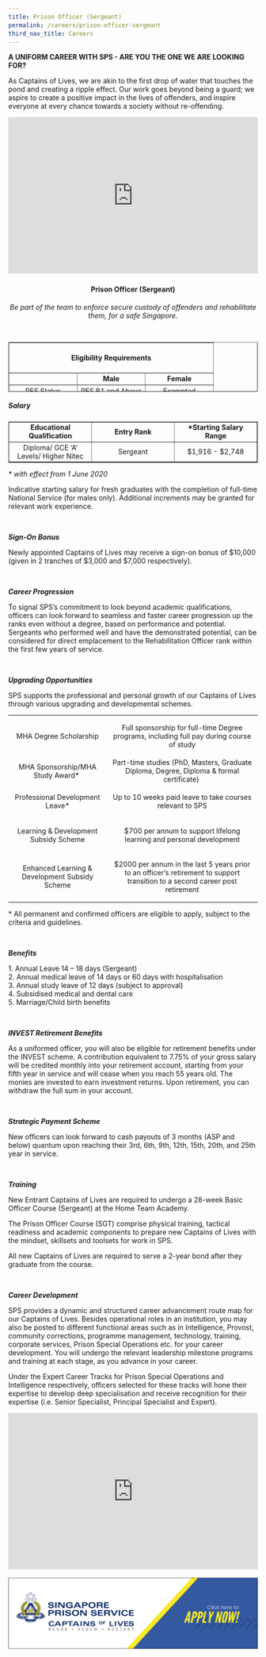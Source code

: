 ```yaml
---
title: Prison Officer (Sergeant)
permalink: /careers/prison-officer-sergeant
third_nav_title: Careers
---
```

<p><strong>A UNIFORM CAREER WITH SPS - ARE YOU THE ONE WE ARE LOOKING FOR?</strong></p>
<p class="copytext">As Captains of Lives, we are akin to the first drop of water that touches the pond and creating a ripple effect. Our work goes beyond being a guard; we aspire to create&nbsp;a positive impact in the lives of offenders, and inspire everyone at every chance towards a society without re-offending.</p>
<iframe title="YouTube video player" src="https://www.youtube.com/embed/12TDAdBmDGY" width="100%" height="315" frameborder="0" allowfullscreen="allowfullscreen"></iframe>
<h4 style="text-align: center;"><strong>Prison Officer (Sergeant)</strong></h4>
<p style="text-align: center;"><em>Be part of the team to enforce secure custody of offenders and rehabilitate them, for a safe Singapore.</em></p>
<div style="text-align: center;">&nbsp;</div>
<div style="text-align: center;">
<table style="border-collapse: collapse; width: 100%; height: 100px;" border="1">
<tbody>
<tr style="height: 46px;">
<td style="text-align: center; width: 99.9999%;" colspan="3">
<h4><strong>Eligibility Requirements</strong></h4>
</td>
</tr>
<tr style="height: 18px;">
<td style="width: 33.3333%; height: 18px;">&nbsp;</td>
<td style="width: 33.3333%; text-align: center; height: 18px;"><strong>Male</strong></td>
<td style="width: 33.3333%; text-align: center; height: 18px;"><strong>Female</strong></td>
</tr>
<tr style="height: 18px;">
<td style="width: 33.3333%; height: 18px;">PES Status</td>
<td style="width: 33.3333%; height: 18px; text-align: center;">PES B1 and Above</td>
<td style="width: 33.3333%; height: 18px; text-align: center;">Exempted</td>
</tr>
<tr style="height: 18px;">
<td style="width: 33.3333%; height: 18px; text-align: left;">Vision</td>
<td style="text-align: center; width: 66.6666%;" colspan="2">Normal Colour Vision</td>
</tr>
</tbody>
</table>
<h5 style="text-align: left;"><strong>Salary</strong></h5>
<table style="border-collapse: collapse; width: 100%;" border="1">
<tbody>
<tr>
<td style="width: 33.3333%; text-align: center;"><strong>Educational Qualification</strong></td>
<td style="width: 33.3333%; text-align: center;"><strong>Entry Rank</strong></td>
<td style="width: 33.3333%; text-align: center;"><strong>*Starting Salary Range</strong></td>
</tr>
<tr>
<td style="width: 33.3333%; text-align: center;">Diploma/ GCE &lsquo;A&rsquo; Levels/ Higher Nitec</td>
<td style="width: 33.3333%; text-align: center;">Sergeant</td>
<td style="width: 33.3333%; text-align: center;">$1,916 - $2,748</td>
</tr>
</tbody>
</table>
<div class="container">
<p class="copytext" style="text-align: left;"><em>* with effect from 1 June 2020</em></p>
<p class="copytext" style="text-align: left;">Indicative starting salary for fresh graduates with the completion of full-time National Service (for males only). Additional increments may be granted for relevant work experience.</p>
<p class="copytext">&nbsp;</p>
</div>
<div class="container">
<p class="subtitle" style="text-align: left;"><strong><em>Sign-On Bonus</em></strong></p>
<p class="copytext" style="text-align: left;">Newly appointed Captains of Lives may receive a sign-on bonus of $10,000 (given in 2 tranches of $3,000 and $7,000 respectively).</p>
<p class="copytext" style="text-align: left;">&nbsp;</p>
</div>
<div class="container">
<p class="subtitle" style="text-align: left;"><strong><em>Career Progression</em></strong></p>
<p class="copytext" style="text-align: left;">To signal SPS&rsquo;s commitment to look beyond academic qualifications, officers can look forward to seamless and faster career progression up the ranks even without a degree, based on performance and potential. Sergeants who performed well and have the demonstrated potential, can be considered for direct emplacement to the Rehabilitation Officer rank within the first few years of service.</p>
<p class="copytext" style="text-align: left;">&nbsp;</p>
<p class="subtitle" style="text-align: left;"><em><strong>Upgrading Opportunities</strong></em></p>
<p class="copytext" style="text-align: left;">SPS supports the professional and personal growth of our Captains of Lives through various upgrading and developmental schemes.</p>
<table class="table">
<tbody>
<tr>
<td class="cellpadding">
<p>MHA Degree Scholarship</p>
</td>
<td class="cellpadding">
<p>Full sponsorship for full-time Degree programs, including full pay during course of study</p>
</td>
</tr>
<tr>
<td class="cellpadding">MHA Sponsorship/MHA Study Award*&nbsp;</td>
<td class="cellpadding">Part-time studies (PhD, Masters, Graduate Diploma, Degree, Diploma &amp; formal certificate)&nbsp;</td>
</tr>
<tr>
<td class="cellpadding">
<p>Professional Development Leave*</p>
</td>
<td class="cellpadding">
<p>Up to 10 weeks paid leave to take courses relevant to SPS</p>
</td>
</tr>
<tr>
<td class="cellpadding">
<p>Learning &amp; Development Subsidy Scheme</p>
</td>
<td class="cellpadding">
<p>$700 per annum to support lifelong learning and personal development</p>
</td>
</tr>
<tr>
<td class="cellpadding">
<p>Enhanced Learning &amp; Development Subsidy Scheme</p>
</td>
<td class="cellpadding">
<p>$2000 per annum in the last 5 years prior to an officer&rsquo;s retirement to support transition to a second career post retirement</p>
</td>
</tr>
</tbody>
</table>
<div class="sfContentBlock">
<div class="container">
<p class="copytext" style="text-align: left;">* All permanent and confirmed officers are eligible to apply, subject to the criteria and guidelines.</p>
<p class="copytext" style="text-align: left;">&nbsp;</p>
</div>
<div class="container" style="text-align: left;">
<p class="subtitle"><strong><em>Benefits</em></strong></p>
<p class="copytext">1. Annual Leave 14 &ndash; 18 days (Sergeant)<br />2. Annual medical leave of 14 days or 60 days with hospitalisation<br />3. Annual study leave of 12 days (subject to approval)<br />4. Subsidised medical and dental care<br />5. Marriage/Child birth benefits</p>
<p class="copytext">&nbsp;</p>
</div>
<div class="container" style="text-align: left;">
<p><strong><em>INVEST Retirement Benefits</em></strong></p>
<p>As a uniformed officer, you will also be eligible for retirement benefits under the INVEST scheme. A contribution equivalent to&nbsp;7.75%&nbsp;of your gross salary will be credited monthly into your retirement account, starting from your fifth year in service and will cease when you reach 55 years old. The monies are invested to earn investment returns. Upon retirement, you can withdraw the full sum in your account.</p>
<p>&nbsp;</p>
</div>
<div class="container" style="text-align: left;">
<p><strong><em>Strategic Payment Scheme</em></strong></p>
<p>New officers can look forward to cash payouts of 3 months (ASP and below) quantum upon reaching their 3rd, 6th, 9th, 12th, 15th, 20th, and 25th year in service.</p>
<p>&nbsp;</p>
</div>
<div class="container" style="text-align: left;">
<p class="subtitle"><em><strong>Training</strong></em></p>
<p class="copytext">New Entrant Captains of Lives are required to undergo a 28-week Basic Officer Course (Sergeant) at the Home Team Academy.</p>
</div>
<div class="container" style="text-align: left;">
<p class="copytext">The Prison&nbsp;Officer Course (SGT)&nbsp;comprise physical training, tactical readiness and academic components to prepare new Captains of Lives&nbsp;with the mindset, skillsets and toolsets&nbsp;for work in SPS.</p>
<p class="copytext">All new Captains of Lives&nbsp;are required&nbsp;to serve a 2-year bond after they graduate from the course.</p>
</div>
</div>
<div class="sfContentBlock">
<div class="container" style="text-align: left;">
<p>&nbsp;</p>
</div>
<div class="container">
<p class="subtitle" style="text-align: left;"><em><strong>Career Development</strong></em></p>
<p class="copytext" style="text-align: left;">SPS provides a dynamic and structured career advancement route map for our Captains of Lives. Besides operational roles in an institution, you may also be posted to different functional areas such as in Intelligence, Provost, community corrections, programme management, technology, training, corporate services, Prison Special Operations etc. for your career development. You will undergo the relevant leadership milestone programs and training at each stage, as you advance in your career.</p>
<p class="copytext" style="text-align: left;">Under the Expert Career Tracks for Prison Special Operations and Intelligence respectively, officers selected for these tracks will hone their expertise to develop deep specialisation and receive recognition for their expertise (i.e. Senior Specialist, Principal Specialist and Expert).</p>
<iframe title="YouTube video player" src="https://www.youtube.com/embed/HnyTLHCYBo0" width="100%" height="315" frameborder="0" allowfullscreen="allowfullscreen"></iframe>
<p class="copytext" style="text-align: left;"><a href="https://careers.pageuppeople.com/688/cwlive/en/filter/?=&amp;search-keyword=singapore%20prison&amp;brand=mha%20-%20singapore%20prison%20service%20(sps)&amp;job-mail-subscribe-privacy=agree"><img src="https://raw.githubusercontent.com/isomerpages/pris-test/staging/images/career-tabs-application-button.png" alt="" /></a></p>
</div>
</div>